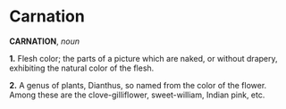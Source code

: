 # Carnation

**CARNATION**, _noun_

**1.** Flesh color; the parts of a picture which are naked, or without drapery, exhibiting the natural color of the flesh.

**2.** A genus of plants, Dianthus, so named from the color of the flower. Among these are the clove-gilliflower, sweet-william, Indian pink, etc.